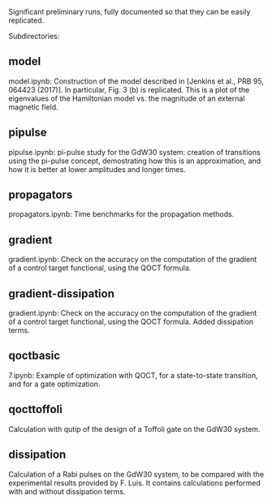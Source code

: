 
Significant preliminary runs, fully documented so that they can be
easily replicated.

Subdirectories:

## model

model.ipynb: Construction of the model described in [Jenkins et al., PRB
95, 064423 (2017)].  In particular, Fig. 3 (b) is replicated. This is
a plot of the eigenvalues of the Hamiltonian model vs. the magnitude
of an external magnetic field.


## pipulse

pipulse.ipynb: pi-pulse study for the GdW30 system: creation of transitions
using the pi-pulse concept, demostrating how this is an approximation,
and how it is better at lower amplitudes and longer times.


## propagators

propagators.ipynb: Time benchmarks for the propagation methods.


## gradient

gradient.ipynb: Check on the accuracy on the computation of the gradient of a
control target functional, using the QOCT formula.


## gradient-dissipation

gradient.ipynb: Check on the accuracy on the computation of the gradient of a
control target functional, using the QOCT formula. Added dissipation terms.


## qoctbasic

7.ipynb: Example of optimization with QOCT, for a state-to-state transition,
and for a gate optimization.


## qocttoffoli

Calculation with qutip of the design of a Toffoli gate on the GdW30 system.


## dissipation

Calculation of a Rabi pulses on the GdW30 system, to be compared with the
experimental results provided by F. Luis. It contains calculations
performed with and without dissipation terms.


